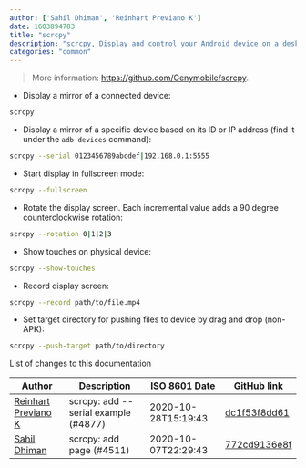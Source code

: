 ```yaml
---
author: ['Sahil Dhiman', 'Reinhart Previano K']
date: 1603894783
title: "scrcpy"
description: "scrcpy, Display and control your Android device on a desktop."
categories: "common"
---
```

> More information: <https://github.com/Genymobile/scrcpy>.

- Display a mirror of a connected device:

```bash
scrcpy
```

- Display a mirror of a specific device based on its ID or IP address (find it under the `adb devices` command):

```bash
scrcpy --serial 0123456789abcdef|192.168.0.1:5555
```

- Start display in fullscreen mode:

```bash
scrcpy --fullscreen
```

- Rotate the display screen. Each incremental value adds a 90 degree counterclockwise rotation:

```bash
scrcpy --rotation 0|1|2|3
```

- Show touches on physical device:

```bash
scrcpy --show-touches
```

- Record display screen:

```bash
scrcpy --record path/to/file.mp4
```

- Set target directory for pushing files to device by drag and drop (non-APK):

```bash
scrcpy --push-target path/to/directory
```
List of changes to this documentation


Author | Description | ISO 8601 Date | GitHub link
------|-----|-----|-----
[Reinhart Previano K](mailto:reinhart_previano@yahoo.com) | scrcpy: add --serial example (#4877) | 2020-10-28T15:19:43 | [dc1f53f8dd61](https://github.com/tldr-pages/tldr/commit/dc1f53f8dd61950fd4e565029223b47b2ecd0bc3)
[Sahil Dhiman](mailto:52946452+sahilister@users.noreply.github.com) | scrcpy: add page (#4511) | 2020-10-07T22:29:43 | [772cd9136e8f](https://github.com/tldr-pages/tldr/commit/772cd9136e8f583c462b25f222b3a7295efc76f4)

